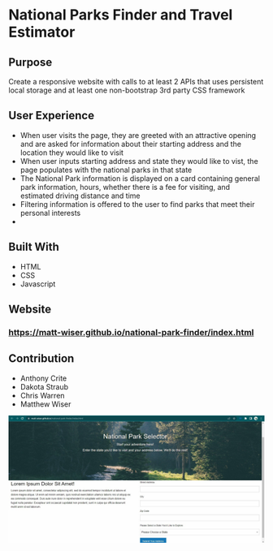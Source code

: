 # National Parks Finder and Travel Estimator

## Purpose
Create a responsive website with calls to at least 2 APIs that uses persistent local storage and at least one non-bootstrap 3rd party CSS framework

## User Experience
* When user visits the page, they are greeted with an attractive opening and are asked for information about their starting address and the location they would like to visit
* When user inputs starting address and state they would like to vist, the page populates with the national parks in that state
* The National Park information is displayed on a card containing general park information, hours, whether there is a fee for visiting, and estimated driving distance and time
* Filtering information is offered to the user to find parks that meet their personal interests
* 
## Built With
* HTML
* CSS
* Javascript

## Website
### https://matt-wiser.github.io/national-park-finder/index.html


## Contribution
* Anthony Crite
* Dakota Straub
* Chris Warren
* Matthew Wiser

![Screenshot](/assets/images/nationalparkfinder.jpg)
